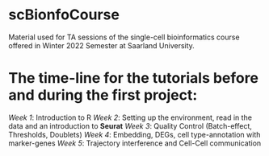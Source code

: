 # scBionfoCourse

Material used for TA sessions of the single-cell bioinformatics course offered in Winter 2022 Semester at Saarland University.

# The time-line for the tutorials before and during the first project:

*Week 1*: Introduction to R
*Week 2*: Setting up the environment, read in the data and an introduction to **Seurat**
*Week 3*: Quality Control (Batch-effect, Thresholds, Doublets)
*Week 4*: Embedding, DEGs, cell type-annotation with marker-genes
*Week 5*: Trajectory interference and Cell-Cell communication